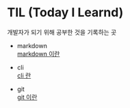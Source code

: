 # TIL (Today I Learnd)

개발자가 되기 위해 공부한 것을 기록하는 곳

- markdown <br>
[markdown 이란](https://github.com/sotthang/TIL/blob/master/markdown/markdown.md)

- cli <br>
[cli 란](https://github.com/sotthang/TIL/blob/master/cli/cli.md)

- git <br>
[git 이란](https://github.com/sotthang/TIL/blob/master/git/git.md)
